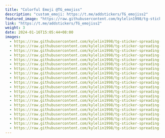 ```yaml
---
title: "Colorful Emoji @TG_emojiss"
description: "custom_emoji: https://t.me/addstickers/TG_emojiss2"
featured_image: "https://raw.githubusercontent.com/kylelin1998/tg-sticker-spreading-worldwide-images/main/img/53cf9385-c0d5-4b66-bd4b-60caf5a7d807.jpg"
link: "https://t.me/addstickers/TG_emojiss2"
weight: 3
date: 2024-01-16T15:05:44+08:00
images:
  - https://raw.githubusercontent.com/kylelin1998/tg-sticker-spreading-worldwide-images/main/img/53cf9385-c0d5-4b66-bd4b-60caf5a7d807.jpg
  - https://raw.githubusercontent.com/kylelin1998/tg-sticker-spreading-worldwide-images/main/img/91f9eaa3-f1c8-4dd2-9b18-587a0944ac99.jpg
  - https://raw.githubusercontent.com/kylelin1998/tg-sticker-spreading-worldwide-images/main/img/4ff6a8ae-ffaf-47ba-aad5-b3e955165865.jpg
  - https://raw.githubusercontent.com/kylelin1998/tg-sticker-spreading-worldwide-images/main/img/211b17d2-7ae6-4d92-9fe7-c7efd44d9fea.jpg
  - https://raw.githubusercontent.com/kylelin1998/tg-sticker-spreading-worldwide-images/main/img/e1c100de-4a14-4c6f-8942-4c7b474c79cb.jpg
  - https://raw.githubusercontent.com/kylelin1998/tg-sticker-spreading-worldwide-images/main/img/36219d37-2417-4611-bcca-ec1ba23d4d38.jpg
  - https://raw.githubusercontent.com/kylelin1998/tg-sticker-spreading-worldwide-images/main/img/6ed1b5f6-1214-4053-9f05-3180d828d46b.jpg
  - https://raw.githubusercontent.com/kylelin1998/tg-sticker-spreading-worldwide-images/main/img/2a606fbb-afa9-402f-87a4-a9d609eac710.jpg
  - https://raw.githubusercontent.com/kylelin1998/tg-sticker-spreading-worldwide-images/main/img/15b95299-922d-4e89-a9a9-92aefaaebec7.jpg
  - https://raw.githubusercontent.com/kylelin1998/tg-sticker-spreading-worldwide-images/main/img/da40f2ae-5996-4c9b-a415-a1335ddcdcfc.jpg
  - https://raw.githubusercontent.com/kylelin1998/tg-sticker-spreading-worldwide-images/main/img/062162b8-ef42-4fa4-8e3a-20ab5a32f275.jpg
  - https://raw.githubusercontent.com/kylelin1998/tg-sticker-spreading-worldwide-images/main/img/bf630327-1763-4d8a-a773-f010bf834669.jpg
  - https://raw.githubusercontent.com/kylelin1998/tg-sticker-spreading-worldwide-images/main/img/f4181138-c139-4dc1-9ce3-6f5319b65584.jpg
  - https://raw.githubusercontent.com/kylelin1998/tg-sticker-spreading-worldwide-images/main/img/a46ddee2-a8e8-43a6-b265-40f3a52c55a5.jpg
  - https://raw.githubusercontent.com/kylelin1998/tg-sticker-spreading-worldwide-images/main/img/6c8e16e4-3479-438c-ac97-3cffeea0eb66.jpg
  - https://raw.githubusercontent.com/kylelin1998/tg-sticker-spreading-worldwide-images/main/img/6976e4f6-084f-4bbf-bae5-9aad5aa233a3.jpg
  - https://raw.githubusercontent.com/kylelin1998/tg-sticker-spreading-worldwide-images/main/img/46ce1103-4883-4450-a301-5e2152eae6ae.jpg
  - https://raw.githubusercontent.com/kylelin1998/tg-sticker-spreading-worldwide-images/main/img/361c5eaa-c0de-4d0a-b889-d7e3ca2fce73.jpg
  - https://raw.githubusercontent.com/kylelin1998/tg-sticker-spreading-worldwide-images/main/img/313cf4b9-1b65-4108-89f3-206e8a578b09.jpg
  - https://raw.githubusercontent.com/kylelin1998/tg-sticker-spreading-worldwide-images/main/img/b34f8056-f72a-4e28-b82a-f017c0840ab7.jpg
---
```

